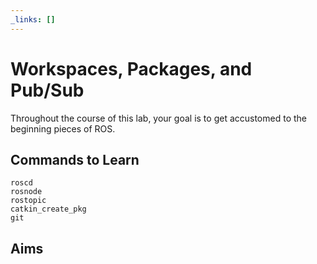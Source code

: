```yaml
---
_links: []
---
```

# Workspaces, Packages,  and Pub/Sub #
Throughout the course of this lab, your goal is to get accustomed to the beginning pieces of ROS. 
## Commands to Learn ##
```
roscd
rosnode
rostopic
catkin_create_pkg
git
```
## Aims ##
